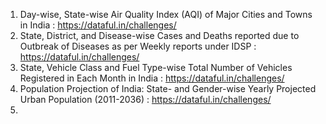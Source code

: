 1) Day-wise, State-wise Air Quality Index (AQI) of Major Cities and Towns in India  : https://dataful.in/challenges/
2) State, District, and Disease-wise Cases and Deaths reported due to Outbreak of Diseases as per Weekly reports under IDSP : https://dataful.in/challenges/
3) State, Vehicle Class and Fuel Type-wise Total Number of Vehicles Registered in Each Month in India : https://dataful.in/challenges/
4) Population Projection of India: State- and Gender-wise Yearly Projected Urban Population (2011-2036) : https://dataful.in/challenges/
5) 
